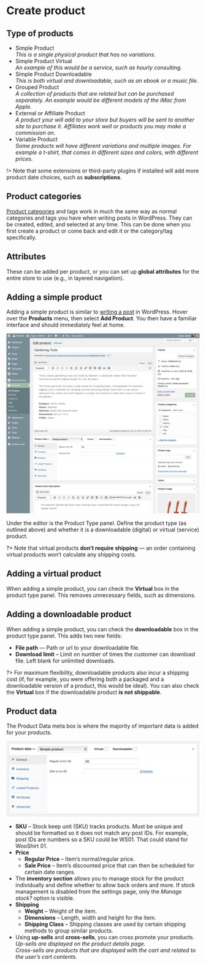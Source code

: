 # Create product

## Type of products

* Simple Product<br/>
*This is a single physical product that has no variations.*
* Simple Product Virtual<br/>
*An example of this would be a service, such as hourly consulting.*
* Simple Product Downloadable<br/>
*This is both virtual and downloadable, such as an ebook or a music file.*
* Grouped Product<br/>
*A collection of products that are related but can be purchased separately. An example would be different models of the iMac from Apple.*
* External or Affiliate Product<br/>
*A product your will add to your store but buyers will be sent to another site to purchase it. Affiliates work well or products you may make a commission on.*
* Variable Product<br/>
*Some products will have different variations and multiple images. For example a t-shirt, that comes in different sizes and colors, with different prices.*

!> Note that some extensions or third-party plugins if installed will add more product date choices, such as **subscriptions**.

## Product categories

[Product categories](managing-product-categories.md) and tags work in much the same way as normal categories and tags you have when writing posts in WordPress. They can be created, edited, and selected at any time. This can be done when you first create a product or come back and edit it or the category/tag specifically.

## Attributes

These can be added per product, or you can set up **global attributes** for the entire store to use (e.g., in layered navigation).

## Adding a simple product

Adding a simple product is similar to [writing a post](create-post.md) in WordPress. Hover over the **Products** menu, then select **Add Product**. You then have a familiar interface and should immediately feel at home.

![Create a product](img/create-product.png)

Under the editor is the Product Type panel. Define the product type (as outlined above) and whether it is a downloadable (digital) or virtual (service) product.

?> Note that virtual products **don’t require shipping** — an order containing virtual products won’t calculate any shipping costs.

## Adding a virtual product

When adding a simple product, you can check the **Virtual** box in the product type panel. This removes unnecessary fields, such as dimensions.

## Adding a downloadable product

When adding a simple product, you can check the **downloadable** box in the product type panel. This adds two new fields:

* **File path** — Path or url to your downloadable file.
* **Download limit** – Limit on number of times the customer can download file. Left blank for unlimited downloads.

?> For maximum flexibility, downloadable products also incur a shipping cost (if, for example, you were offering both a packaged and a downloadable version of a product, this would be ideal). You can also check the **Virtual** box if the downloadable product **is not shippable**.

## Product data

The Product Data meta box is where the majority of important data is added for your products.

![WooCommerce product data meta box](img/woocommerce-product-data.png)

* **SKU** – Stock keep unit (SKU) tracks products. Must be unique and should be formatted so it does not match any post IDs. For example, post IDs are numbers so a SKU could be WS01. That could stand for WooShirt 01.
* **Price** 
  * **Regular Price** – Item’s normal/regular price.
  * **Sale Price** – Item’s discounted price that can then be scheduled for certain date ranges.
* The **inventory section** allows you to manage stock for the product individually and define whether to allow back orders and more. If stock management is disabled from the settings page, only the *Manage stock?* option is visible.
* **Shipping**
  * **Weight** – Weight of the item.
  * **Dimensions** – Length, width and height for the item.
  * **Shipping Class** – Shipping classes are used by certain shipping methods to group similar products.
* Using **up-sells** and **cross-sells**, you can cross promote your products.<br/>
*Up-sells are displayed on the product details page.*<br/>
*Cross-sells are products that are displayed with the cart and related to the user’s cart contents.*
